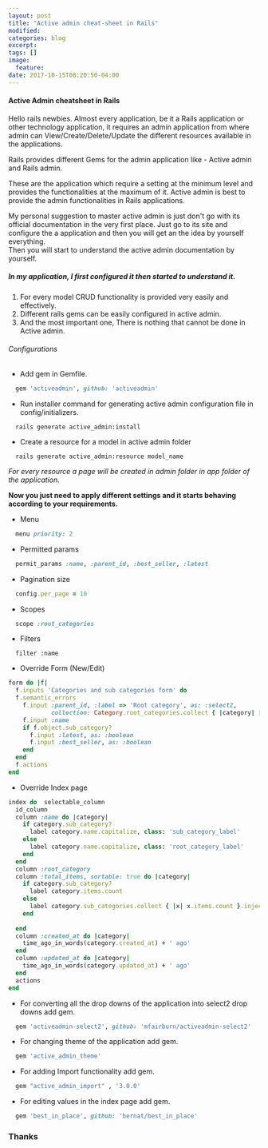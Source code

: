 ```yaml
---
layout: post
title: "Active admin cheat-sheet in Rails"
modified:
categories: blog
excerpt:
tags: []
image:
  feature:
date: 2017-10-15T08:20:50-04:00
---
```


#### Active Admin cheatsheet in Rails 

Hello rails newbies.
Almost every application, be it a Rails application or other technology application, it requires an admin application 
from where admin can View/Create/Delete/Update the different resources available in the applications.

Rails provides different Gems for the admin application like - Active admin and Rails admin.

These are the application which require a setting at the minimum level and provides the functionalities at the maximum 
of it. Active admin is best to provide the admin functionalities in Rails applications.

My personal suggestion to master active admin is just don't go with its official documentation in the very first place. 
Just go to its site and configure the a application and then you will get an the idea by yourself everything.  
Then you will start to understand the active admin documentation by yourself.


##### In my application, I first configured it then started to understand it.

1. For every model CRUD functionality is provided very easily and effectively.
2. Different rails gems can be easily configured in active admin.
3. And the most important one, There is nothing that cannot be done in Active admin.

###### Configurations

* Add gem in Gemfile.

```ruby
  gem 'activeadmin', github: 'activeadmin'
```

* Run installer command for generating active admin configuration file in config/initializers. 

```
  rails generate active_admin:install
```

* Create a resource for a model in active admin folder 

```
  rails generate active_admin:resource model_name
```

 *For every resource a page will be created in admin folder in app folder of the application.*
 

**Now you just need to apply different settings and it starts behaving according to your requirements.**

* Menu

```ruby
  menu priority: 2
```              

* Permitted params

```ruby
  permit_params :name, :parent_id, :best_seller, :latest
```

* Pagination size

```ruby
  config.per_page = 10
```              

* Scopes

```ruby
  scope :root_categories
```              

* Filters

```
  filter :name
```              

* Override Form (New/Edit)

```ruby
form do |f|
  f.inputs 'Categories and sub categories form' do    
  f.semantic_errors
    f.input :parent_id, :label => 'Root category', as: :select2,
            collection: Category.root_categories.collect { |category| [category.name, category.id] }
    f.input :name
    if f.object.sub_category?
      f.input :latest, as: :boolean      
      f.input :best_seller, as: :boolean    
    end  
  end  
  f.actions
end
```

* Override Index page

```ruby
index do  selectable_column
  id_column
  column :name do |category|
    if category.sub_category?
      label category.name.capitalize, class: 'sub_category_label'    
    else      
      label category.name.capitalize, class: 'root_category_label'    
    end  
  end  
  column :root_category  
  column :total_items, sortable: true do |category|
    if category.sub_category?
      label category.items.count
    else      
      label category.sub_categories.collect { |x| x.items.count }.inject(&:+)
    end  
    
  end  
  column :created_at do |category|
    time_ago_in_words(category.created_at) + ' ago'  
  end  
  column :updated_at do |category|
    time_ago_in_words(category.updated_at) + ' ago'  
  end  
  actions
end
```

* For converting all the drop downs of the application into select2 drop downs add gem.

```ruby
  gem 'activeadmin-select2', github: 'mfairburn/activeadmin-select2'
```

*  For changing theme of the application add gem.

```ruby
  gem 'active_admin_theme'
```

* For adding Import functionality add gem.

```ruby
  gem "active_admin_import" , '3.0.0'
```

* For editing values in the index page add gem.

```ruby
  gem 'best_in_place', github: 'bernat/best_in_place'
```

### Thanks
